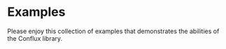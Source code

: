 # Examples

Please enjoy this collection of examples that demonstrates the abilities of the Conflux library.
